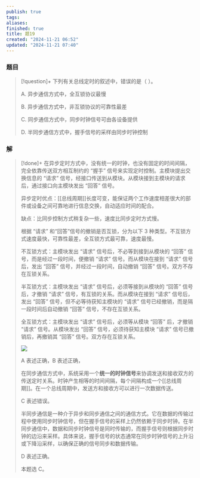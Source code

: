 ```yaml
---
publish: true
tags: 
aliases: 
finished: true
title: 题19
created: "2024-11-21 06:52"
updated: "2024-11-21 07:40"
---
```

### 题目
> [!question]+
> 下列有关总线定时的叙述中，错误的是（ ）。
> 
> A. 异步通信方式中，全互锁协议最慢
> 
> B. 异步通信方式中，非互锁协议的可靠性最差
> 
> C. 同步通信方式中，同步时钟信号可由各设备提供
> 
> D. 半同步通信方式中，握手信号的采样由同步时钟控制
### 解
> [!done]+
> 在异步定时方式中，没有统一的时钟，也没有固定的时间间隔，完全依靠传送双方相互制约的 “握手” 信号来实现定时控制。主模块提出交换信息的 “请求” 信号，经接口传送到从模块。从模块接到主模块的请求后，通过接口向主模块发出 “回答” 信号。
> 
> 异步定时优点：[[总线周期]]长度可变，能保证两个工作速度相差很大的部件或设备之间可靠地进行信息交换，自动适应时间的配合。
> 
> 缺点：比同步控制方式稍复杂一些，速度比同步定时方式慢。
> 
> 根据 “请求” 和“回答”信号的撤销是否互锁，分为以下 3 种类型。不互锁方式速度最快，可靠性最差，全互锁方式最可靠，速度最慢。
> 
> 不互锁方式：主模块发出 “请求” 信号后，不必等到接到从模块的 “回答” 信号，而是经过一段时间，便撤销 “请求” 信号。而从模块在接到 “请求” 信号后，发出 “回答” 信号，并经过一段时间，自动撤销 “回答” 信号。双方不存在互锁关系。
> 
> 半互锁方式：主模块发出 “请求” 信号后，必须等接到从模块的 “回答” 信号后，才撤销 “请求” 信号，有互锁的关系。而从模块在接到 “请求” 信号后，发出 “回答” 信号，但不必等待获知主模块的 “请求” 信号已经撤销，而是隔一段时间后自动撤销 “回答” 信号，不存在互锁关系。
> 
> 全互锁方式：主模块发出 “请求” 信号后，必须等从模块 “回答” 后，才撤销 “请求” 信号。从模块发出 “回答” 信号，必须待获知主模块 “请求” 信号已撤销后，再撤销其 “回答” 信号。双方存在互锁关系。
> 
> ![](https://img.hwenyi.tech/202411211450862.webp)
> 
> A 表述正确，B 表述正确，
> 
> 在同步通信方式中，系统采用一个**统一的时钟信号**来协调发送和接收双方的传送定时关系。时钟产生相等的时间间隔，每个间隔构成一个[[总线周期]]。在一个总线周期中，发送方和接收方可以进行一次数据传送。
> 
> C 表述错误。
> 
> 半同步通信是一种介于异步和同步通信之间的通信方式。它在数据的传输过程中使用同步时钟信号，但在握手信号的采样上仍然依赖于同步时钟。在半同步通信中，数据和同步时钟信号是同时传输的，而握手信号则根据同步时钟的边沿来采样。具体来说，握手信号的状态通常在同步时钟信号的上升沿或下降沿采样，以确保正确的信号同步和数据传输。
> 
> D 表述正确。
> 
> 本题选 C。